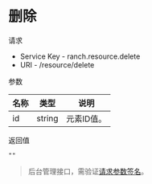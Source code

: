 # 删除

请求
- Service Key - ranch.resource.delete
- URI - /resource/delete

参数

|名称|类型|说明|
|---|---|---|
|id|string|元素ID值。|

返回值
```
""
```

> 后台管理接口，需验证[请求参数签名](https://github.com/heisedebaise/tephra/blob/master/tephra-ctrl/doc/sign.md)。